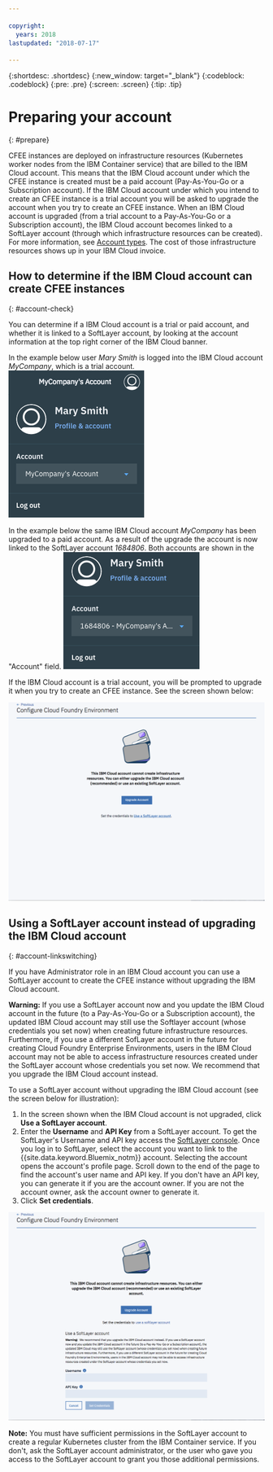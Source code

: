 ```yaml
---

copyright:
  years: 2018
lastupdated: "2018-07-17"

---
```


{:shortdesc: .shortdesc}
{:new_window: target="_blank"}
{:codeblock: .codeblock}
{:pre: .pre}
{:screen: .screen}
{:tip: .tip}

# Preparing your account
{: #prepare}

CFEE instances are deployed on infrastructure resources (Kubernetes worker nodes from the IBM Container service) that are billed to the IBM Cloud account. This means that the IBM Cloud account under which the CFEE instance is created must be a paid account (Pay-As-You-Go or a Subscription account).  If the IBM Cloud account under which you intend to create an CFEE instance is a trial  account you will be asked to upgrade the account when you try to create an CFEE instance.  When an IBM Cloud account is upgraded (from a trial account to a Pay-As-You-Go or a Subscription account), the IBM Cloud account becomes linked to a SoftLayer account (through which infrastructure resources can be created). For more information, see [Account types](https://cloud.ibm.com/docs/account/index.html#accounts). The cost of those infrastructure resources shows up in your IBM Cloud invoice.

## How to determine if the IBM Cloud account can create CFEE instances
{: #account-check}

You can determine if a IBM Cloud account is a trial or paid account, and whether it is linked to a SoftLayer account, by looking at the account information at the top right corner of the IBM Cloud banner.

In the example below user _Mary Smith_ is logged into the IBM Cloud account _MyCompany_, which is a trial account.
![Account Checking](img/AccountExample_1.png)

In the example below the same IBM Cloud account _MyCompany_ has been upgraded to a paid account.  As a result of the upgrade the account is now linked to the SoftLayer account _1684806_.  Both accounts are shown in the "Account" field.
![Account Checking](img/AccountExample_2.png)

If the IBM Cloud account is a trial account, you will be prompted to upgrade it when you try to create an CFEE instance. See the screen shown below:

![Account Checking](img/UpgradeAccountPage_1.png)

## Using a SoftLayer account instead of upgrading the IBM Cloud account
{: #account-linkswitching}

If you have Administrator role in an IBM Cloud account you can use a SoftLayer account to create the CFEE instance without upgrading the IBM Cloud account.


**Warning:** If you use a SoftLayer account now and you update the IBM Cloud account in the future (to a Pay-As-You-Go or a Subscription account), the updated IBM Cloud account may still use the Softlayer account (whose credentials you set now) when creating future infrastructure resources. Furthermore, if you use a different SofLayer account in the future for creating Cloud Foundry Enterprise Environments, users in the IBM Cloud account may not be able to access infrastructure resources created under the SoftLayer account whose credentials you set now. We recommend that you upgrade the IBM Cloud account instead.

To use a SoftLayer account without upgrading the IBM Cloud account (see the screen below for illustration):
1. In the screen shown when the IBM Cloud account is not upgraded, click **Use a SoftLayer account**.
2. Enter the **Username** and **API Key** from a SoftLayer account. To get the SoftLayer's Username and API key access the [SoftLayer console](https://control.softlayer.com). Once you log in to SoftLayer, select the account you want to link to the {{site.data.keyword.Bluemix_notm}} account. Selecting the account opens the account's profile page. Scroll down to the end of the page to find the account's user name and API key. If you don't have an API key, you can generate it if you are the account owner. If you are not the account owner, ask the account owner to generate it.
3. Click **Set credentials**.

![Account Checking](img/UpgradeAccountPage_2.png)

**Note:** You must have sufficient permissions in the SoftLayer account to create a regular Kubernetes cluster from the IBM Container service. If you don't, ask the SoftLayer account administrator, or the user who gave you access to the SoftLayer account to grant you those additional permissions.
